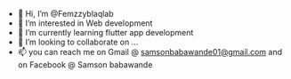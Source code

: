 - 👋 Hi, I’m @Femzzyblaqlab
- 👀 I’m interested in Web development
- 🌱 I’m currently learning flutter app development
- 💞️ I’m looking to collaborate on ...
- 📫 you can reach me on Gmail @ samsonbabawande01@gmail.com and on Facebook @ Samson babawande

<!---
Femzzyblaqlab/Femzzyblaqlab is a ✨ special ✨ repository because its `README.md` (this file) appears on your GitHub profile.
You can click the Preview link to take a look at your changes.
--->
